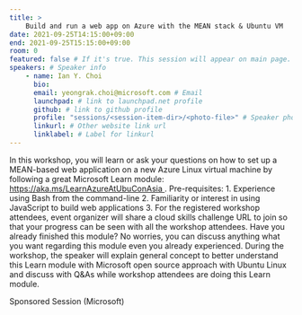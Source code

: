 ```yaml
---
title: >
    Build and run a web app on Azure with the MEAN stack & Ubuntu VM 
date: 2021-09-25T14:15:00+09:00
end: 2021-09-25T15:15:00+09:00
room: 0
featured: false # If it's true. This session will appear on main page.
speakers: # Speaker info
    - name: Ian Y. Choi
      bio: 
      email: yeongrak.choi@microsoft.com # Email
      launchpad: # link to launchpad.net profile
      github: # link to github profile
      profile: "sessions/<session-item-dir>/<photo-file>" # Speaker photo
      linkurl: # Other website link url
      linklabel: # Label for linkurl
---
```

In this workshop, you will learn or ask your questions on how to set up a MEAN-based web application on a new Azure Linux virtual machine by following a great Microsoft Learn module: https://aka.ms/LearnAzureAtUbuConAsia . Pre-requisites: 1. Experience using Bash from the command-line 2. Familiarity or interest in using JavaScript to build web applications 3. For the registered workshop attendees, event organizer will share a cloud skills challenge URL to join so that your progress can be seen with all the workshop attendees. Have you already finished this module? No worries, you can discuss anything what you want regarding this module even you already experienced. During the workshop, the speaker will explain general concept to better understand this Learn module with Microsoft open source approach with Ubuntu Linux and discuss with Q&amp;As while workshop attendees are doing this Learn module.

Sponsored Session (Microsoft)
